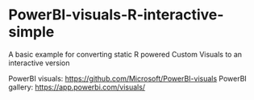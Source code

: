# PowerBI-visuals-R-interactive-simple

A basic example for converting static R powered Custom Visuals to an interactive version

PowerBI visuals: https://github.com/Microsoft/PowerBI-visuals
PowerBI gallery: https://app.powerbi.com/visuals/
